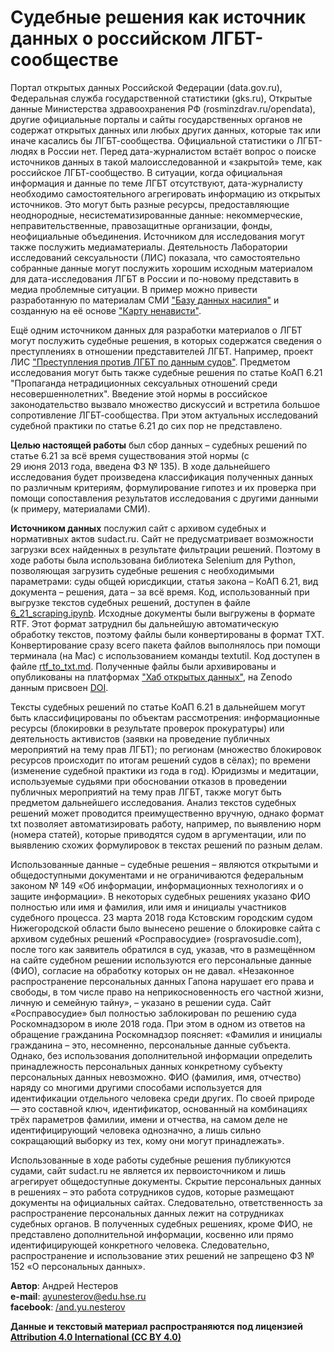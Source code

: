 Судебные решения как источник данных о российском ЛГБТ-сообществе
=====

Портал открытых данных Российской Федерации (data.gov.ru), Федеральная служба государственной статистики (gks.ru), Открытые данные Министерства здравоохранения РФ (rosminzdrav.ru/opendata), другие официальные порталы и сайты государственных органов не содержат открытых данных или любых других данных, которые так или иначе касались бы ЛГБТ-сообщества. Официальной статистики о ЛГБТ-людях в России нет. Перед дата-журналистом встаёт вопрос о поиске источников данных в такой малоисследованной и «закрытой» теме, как российское ЛГБТ-сообщество. В ситуации, когда официальная информация и данные по теме ЛГБТ отсутствуют, дата-журналисту необходимо самостоятельного агрегировать информацию из открытых источников. Это могут быть разные ресурсы, предоставляющие неоднородные, несистематизированные данные: некоммерческие, неправительственные, правозащитные организации, фонды, неофициальные объединения. Источником для исследования могут также послужить медиаматериалы. Деятельность Лаборатории исследований сексуальности (ЛИС) показала, что самостоятельно собранные данные могут послужить хорошим исходным материалом для дата-исследования ЛГБТ в России и по-новому представить в медиа проблемные ситуации. В пример можно привести разработанную по материалам СМИ ["Базу данных насилия"](https://lgbtrightsinrussia.github.io/violence-media-db/) и созданную на её основе ["Карту ненависти"](https://lgbtrightsinrussia.wordpress.com/2017/05/13/hate-map/).

Ещё одним источником данных для разработки материалов о ЛГБТ могут послужить судебные решения, в которых содержатся сведения о преступлениях в отношении представителей ЛГБТ. Например, проект ЛИС ["Преступления против ЛГБТ по данным судов"](https://lgbtrightsinrussia.wordpress.com/2017/04/23/hate-crime-categories_courts/). Предметом исследования могут быть также судебные решения по статье КоАП 6.21 "Пропаганда нетрадиционных сексуальных отношений среди несовершеннолетних". Введение этой нормы в российское законодательство вызвало множество дискуссий и встретила большое сопротивление ЛГБТ-сообщества. При этом актуальных исследований судебной практики по статье 6.21 до сих пор не представлено. 

**Целью настоящей работы** был сбор данных – судебных решений по статье 6.21 за всё время существования этой нормы (с 29 июня 2013 года, введена ФЗ № 135). В ходе дальнейшего исследования будет произведена классификация полученных данных по различным критериям, формулирование гипотез и их проверка при помощи сопоставления результатов исследования с другими данными (к примеру, материалами СМИ).

**Источником данных** послужил сайт с архивом судебных и нормативных актов sudact.ru. Сайт не предусматривает возможности загрузки всех найденных в результате фильтрации решений. Поэтому в ходе работы была использована библиотека Selenium для Python, позволяющая загрузить судебные решения с необходимыми параметрами: суды общей юрисдикции, статья закона – КоАП 6.21, вид документа – решения, дата – за всё время. Код, использованный при выгрузке текстов судебных решений, доступен в файле [6_21_scraping.ipynb](https://github.com/AYNesterov/Data-Management-2018/blob/master/6_21_scraping.ipynb). Исходные документы были выгружены в формате RTF. Этот формат затруднил бы дальнейшую автоматическую обработку текстов, поэтому файлы были конвертированы в формат TXT. Конвертирование сразу всего пакета файлов выполнялось при помощи терминала (на Maс) c использованием команды textutil. Код доступен в файле [rtf_to_txt.md](https://github.com/AYNesterov/Data-Management-2018/blob/master/rtf_to_txt.md). Полученные файлы были архивированы и опубликованы на платформах ["Хаб открытых данных"](https://hubofdata.ru/dataset/6_21_koap_texts), на Zenodo данным присвоен [DOI](https://zenodo.org/record/1471712#.W9I7p6deNo4).

Тексты судебных решений по статье КоАП 6.21 в дальнейшем могут быть классифицированы по объектам рассмотрения: информационные ресурсы (блокировки в результате проверок прокуратуры) или деятельность активистов (заявки на проведение публичных мероприятий на тему прав ЛГБТ); по регионам (множество блокировок ресурсов происходит по итогам решений судов в сёлах); по времени (изменение судебной практики из года в год). Юридизмы и медитации, используемые судьями при обосновании отказов в проведении публичных мероприятий на тему прав ЛГБТ, также могут быть предметом дальнейшего исследования. Анализ текстов судебных решений может проводится преимущественно вручную, однако формат txt позволяет автоматизировать работу, например, по выявлению норм (номера статей), которые приводятся судом в аргументации, или по выявлению схожих формулировок в текстах решений по разным делам.

Использованные данные – судебные решения – являются открытыми и общедоступными документами и не ограничиваются федеральным законом № 149 «Об информации, информационных технологиях и о защите информации». В некоторых судебных решениях указано ФИО полностью или имя и фамилия, или имя и инициалы участников судебного процесса. 23 марта 2018 года Кстовским городским судом Нижегородской области было вынесено решение о блокировке сайта с архивом судебных решений «Росправосудие» (rospravosudie.com), после того как заявитель обратился в суд, указав, что в размещённом на сайте судебном решении используются его персональные данные (ФИО), согласие на обработку которых он не давал. «Незаконное распространение персональных данных Гапона нарушает его права и свободы, в том числе право на неприкосновенность его частной жизни, личную и семейную тайну», – указано в решении суда. Сайт «Росправосудие» был полностью заблокирован по решению суда Роскомнадзором в июле 2018 года. При этом в одном из ответов на обращение гражданина Роскомнадзор поясняет: «Фамилия и инициалы гражданина – это, несомненно, персональные данные субъекта. Однако, без использования дополнительной информации определить принадлежность персональных данных конкретному субъекту персональных данных невозможно. ФИО (фамилия, имя, отчество) наряду со многими другими способами используется для идентификации отдельного человека среди других. По своей природе — это составной ключ, идентификатор, основанный на комбинациях трёх параметров фамилии, имени и отчества, на самом деле не идентифицирующий человека однозначно, а лишь сильно сокращающий выборку из тех, кому они могут принадлежать».

Использованные в ходе работы судебные решения публикуются судами, сайт sudact.ru не является их первоисточником и лишь агрегирует общедоступные документы. Скрытие персональных данных в решениях – это работа сотрудников судов, которые размещают документы на официальных сайтах. Следовательно, ответственность за распространение персональных данных лежит на сотрудниках судебных органов. В полученных судебных решениях, кроме ФИО, не представлено дополнительной информации, косвенно или прямо идентифицирующей конкретного человека. Следовательно, распространение и использование этих решений не запрещено ФЗ № 152 «О персональных данных».

**Автор**: Андрей Нестеров <br>
**e-mail**: ayunesterov@edu.hse.ru <br>
**facebook**: [/and.yu.nesterov](https://www.facebook.com/and.yu.nesterov)

**Данные и текстовый материал распространяются под лицензией [Attribution 4.0 International (CC BY 4.0)](https://creativecommons.org/licenses/by/4.0/legalcode)**
